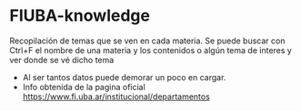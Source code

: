# FIUBA-knowledge
Recopilación de temas que se ven en cada materia.
Se puede buscar con Ctrl+F el nombre de una materia y los contenidos o algún tema de interes y ver donde se vé dicho tema

* Al ser tantos datos puede demorar un poco en cargar. 
* Info obtenida de la pagina oficial https://www.fi.uba.ar/institucional/departamentos
